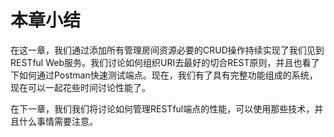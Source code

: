 # 本章小结

在这一章，我们通过添加所有管理房间资源必要的CRUD操作持续实现了我们见到RESTful Web服务。我们讨论如何组织URI去最好的切合REST原则，并且也看了下如何通过Postman快速测试端点。现在，我们有了具有完整功能组成的系统，现在可以一起花些时间讨论性能了。

在下一章，我们我们将讨论如何管理RESTful端点的性能，可以使用那些技术，并且什么事情需要注意。
